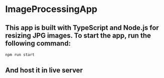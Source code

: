 # ImageProcessingApp

## This app is built with TypeScript and Node.js for resizing JPG images. To start the app, run the following command:

```bash
npm run start

```

## And host it in live server
